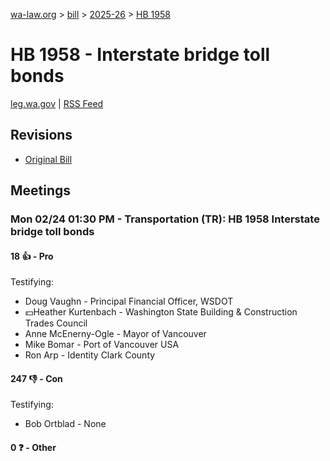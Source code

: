 [wa-law.org](/) > [bill](/bill/) > [2025-26](/bill/2025-26/) > [HB 1958](/bill/2025-26/hb/1958/)

# HB 1958 - Interstate bridge toll bonds
[leg.wa.gov](https://app.leg.wa.gov/billsummary?BillNumber=1958&Year=2025&Initiative=false) | [RSS Feed](./rss.xml)

## Revisions
* [Original Bill](1/)

## Meetings
### Mon 02/24 01:30 PM - Transportation (TR): HB 1958 Interstate bridge toll bonds
#### 18 👍 - Pro
Testifying:
* Doug Vaughn - Principal Financial Officer, WSDOT
* 💵Heather Kurtenbach - Washington State Building & Construction Trades Council
* Anne McEnerny-Ogle - Mayor of Vancouver
* Mike Bomar - Port of Vancouver USA
* Ron Arp - Identity Clark County

#### 247 👎 - Con
Testifying:
* Bob Ortblad - None

#### 0 ❓ - Other
